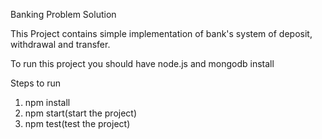 Banking Problem Solution

This Project contains simple implementation of bank's system of deposit,
withdrawal and transfer.

To run this project you should have node.js and mongodb install

Steps to run
1. npm install
2. npm start(start the project)
3. npm test(test the project) 
